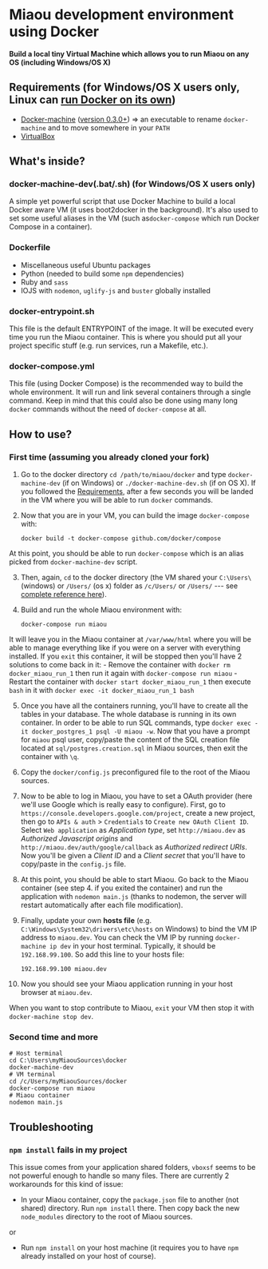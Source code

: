 Miaou development environment using Docker
===
**Build a local tiny Virtual Machine which allows you to run Miaou on any OS (including Windows/OS X)**


## Requirements (for Windows/OS X users only, Linux can [run Docker on its own](https://docs.docker.com/installation/ubuntulinux/))

 - [Docker-machine](https://docs.docker.com/machine/#installation) ([version 0.3.0+](https://github.com/docker/machine/releases)) => an executable to rename `docker-machine` and to move somewhere in your `PATH`
 - [VirtualBox](https://www.virtualbox.org/wiki/Downloads)


## What's inside?

### docker-machine-dev(.bat/.sh) (for Windows/OS X users only)
A simple yet powerful script that use Docker Machine to build a local Docker aware VM (it uses boot2docker in the background). 
It's also used to set some useful aliases in the VM (such as`docker-compose` which run Docker Compose in a container).

### Dockerfile
 - Miscellaneous useful Ubuntu packages
 - Python (needed to build some `npm` dependencies)
 - Ruby and `sass`
 - IOJS with `nodemon`, `uglify-js` and `buster` globally installed

### docker-entrypoint.sh
This file is the default ENTRYPOINT of the image. It will be executed every time you run the Miaou container. This is where you should put all your project specific stuff (e.g. run services, run a Makefile, etc.).

### docker-compose.yml
This file (using Docker Compose) is the recommended way to build the whole environment. It will run and link several containers through a single command. 
Keep in mind that this could also be done using many long `docker` commands without the need of `docker-compose` at all.


## How to use?

### First time (assuming you already cloned your fork)

 1. Go to the docker directory `cd /path/to/miaou/docker` and type `docker-machine-dev` (if on Windows) or `./docker-machine-dev.sh` (if on OS X).
If you followed the [Requirements](#requirements), after a few seconds you will be landed in the VM where you will be able to run `docker` commands.

 2. Now that you are in your VM, you can build the image `docker-compose` with: 
	```
	docker build -t docker-compose github.com/docker/compose
	```
At this point, you should be able to run `docker-compose` which is an alias picked from `docker-machine-dev` script.
 
 3. Then, again, `cd` to the docker directory (the VM shared your `C:\Users\` (windows) or `/Users/` (os x) folder as `/c/Users/` or `/Users/` --- see [complete reference here](https://github.com/boot2docker/boot2docker#virtualbox-guest-additions)).
 
 4. Build and run the whole Miaou environment with:
	```
	docker-compose run miaou
	```
It will leave you in the Miaou container at `/var/www/html` where you will be able to manage everything like if you were on a server with everything installed.
If you `exit` this container, it will be stopped then you'll have 2 solutions to come back in it:
    - Remove the container with `docker rm docker_miaou_run_1` then run it again with `docker-compose run miaou` 
    - Restart the container with `docker start docker_miaou_run_1` then execute `bash` in it with `docker exec -it docker_miaou_run_1 bash`
 
 5. Once you have all the containers running, you'll have to create all the tables in your database. The whole database is running in its own container.
In order to be able to run SQL commands, type `docker exec -it docker_postgres_1 psql -U miaou -w`.
Now that you have a prompt for `miaou` psql user, copy/paste the content of the SQL creation file located at `sql/postgres.creation.sql` in Miaou sources, then exit the container with `\q`.

 6. Copy the `docker/config.js` preconfigured file to the root of the Miaou sources.

 7. Now to be able to log in Miaou, you have to set a OAuth provider (here we'll use Google which is really easy to configure).
First, go to `https://console.developers.google.com/project`, create a new project, then go to `APIs & auth` > `Credentials` to `Create new OAuth Client ID`.
Select `Web application` as *Application type*, set `http://miaou.dev` as *Authorized Javascript origins* and `http://miaou.dev/auth/google/callback` as *Authorized redirect URIs*.
Now you'll be given a *Client ID* and a *Client secret* that you'll have to copy/paste in the `config.js` file.
 
 8. At this point, you should be able to start Miaou. 
Go back to the Miaou container (see step 4. if you exited the container) and run the application with `nodemon main.js` (thanks to nodemon, the server will restart automatically after each file modification).
 
 9. Finally, update your own **hosts file** (e.g. `C:\Windows\System32\drivers\etc\hosts` on Windows) to bind the VM IP address to `miaou.dev`.
You can check the VM IP by running `docker-machine ip dev` in your host terminal. Typically, it should be `192.168.99.100`.
So add this line to your hosts file:
	```
	192.168.99.100 miaou.dev
	```

 10. Now you should see your Miaou application running in your host browser at `miaou.dev`.

When you want to stop contribute to Miaou, `exit` your VM then stop it with `docker-machine stop dev`.

### Second time and more

```
# Host terminal
cd C:\Users\myMiaouSources\docker
docker-machine-dev
# VM terminal
cd /c/Users/myMiaouSources/docker
docker-compose run miaou
# Miaou container
nodemon main.js
```


## Troubleshooting

### `npm install` fails in my project
This issue comes from your application shared folders, `vboxsf` seems to be not powerful enough to handle so many files.
There are currently 2 workarounds for this kind of issue:

- In your Miaou container, copy the `package.json` file to another (not shared) directory. Run `npm install` there. Then copy back the new `node_modules` directory to the root of Miaou sources.

or

- Run `npm install` on your host machine (it requires you to have `npm` already installed on your host of course). 
